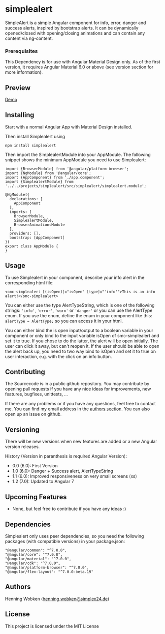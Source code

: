 # simplealert

SimpleAlert is a simple Angular component for info, error, danger and success alerts, inspired by bootstrap alerts. 
It can be dynamically opened/closed with opening/closing animations and can contain any content via ng-content.

### Prerequisites

This Dependency is for use with Angular Material Design only. As of the first version, 
it requires Angular Material 6.0 or above (see version section for more information).

## Preview

[Demo](https://simplex24.de/smc-demo#infoAlert "Demo")

## Installing

Start with a normal Angular App with Material Design installed.

Then install Simplealert using

```
npm install simplealert
```

Then import the SimplealertModule into your AppModule. The following snippet shows the minimum AppModule you need to use Simplealert:

```
import {BrowserModule} from '@angular/platform-browser';
import {NgModule} from '@angular/core';
import {AppComponent} from './app.component';
import {SimplealertModule} from '../../projects/simplealert/src/simplealert/simplealert.module';

@NgModule({
  declarations: [
    AppComponent
  ],
  imports: [
    BrowserModule,
    SimplealertModule,
    BrowserAnimationsModule
  ],
  providers: [],
  bootstrap: [AppComponent]
})
export class AppModule {
}

```

## Usage

To use Simplealert in your component, describe your info alert in the corresponding html file:
                                      
```
<smc-simplealert [(isOpen)]="isOpen" [type]="'info'">This is an info alert!</smc-simplealert>
```

You can either use the type AlertTypeString, which is one of the following strings: `'info'`, `'error'`, `'warn'` or `'danger'`
or you can use the AlertType enum. If you use the enum, define the enum in your component like this:
`alertType = AlertType;` so you can access it in your html. 

You can either bind the is open input/output to a boolean variable in your component or only bind to the input variable isOpen of smc-simplealert and set it to true. 
If you chose to do the latter, the alert will be open initially. The user can click it away, but can't reopen it. 
If the user should be able to open the alert back up, you need to two way bind to isOpen and set it to true on user interaction, e.g. with the click on an info button.

## Contributing

The Sourcecode is in a public github repository. You may contribute by opening pull requests
if you have any nice ideas for improvements, new features, bugfixes, unittests, ...

If there are any problems or if you have any questions, feel free to contact me.
You can find my email address in the [authors section](#authors). You can also open up an issue on github.

## Versioning

There will be new versions when new features are added or a new Angular version releases.

History (Version in paranthesis is required Angular Version):
+ 0.0 (6.0): First Version
+ 1.0 (6.0): Danger + Success alert, AlertTypeString
+ 1.1 (6.0): Improved responsiveness on very small screens (xs)
+ 1.2 (7.0): Updated to Angular 7

## Upcoming Features
+ None, but feel free to contribute if you have any ideas :)

## Dependencies

Simplealert only uses peer dependencies, so you need the following packages (with compatible versions) in your package.json:

```
"@angular/common": "^7.0.0",
"@angular/core": "^7.0.0",
"@angular/material": "^7.0.0",
"@angular/cdk": "^7.0.0",
"@angular/platform-browser": "^7.0.0",
"@angular/flex-layout": "^7.0.0-beta.19"
```  

## Authors

Henning Wobken (henning.wobken@simplex24.de)

## License

This project is licensed under the MIT License
